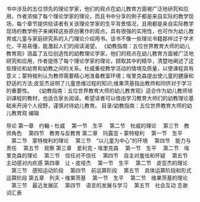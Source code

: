 书中涉及的五位领先的理论学家，他们的观点在幼儿教育方面被广泛地研究和应用，作者浓缩了每个理论学家的理论，而且书中分享的例子都是来自实际的教学现场，每个章节提供给读者有关该理论学家的生平背景情况，且用都是来自实际教学现场的教学例子来阐释这些原创著作的观点，具有很强的实用性，也可作为幼儿教育或儿童与家庭研究系的入门理论介绍用书。该书不像一些理论书籍那样过于学术化，平易易懂，能激起人们的阅读渴望。
《幼教指南：五位世界教育大师的幼儿教育观》涵盖了五位创造性的幼教理论学家，他们的观点在幼儿教育方面被广泛地研究和应用，作者提炼了每个理论学家的理论，撷取其中的精华，清楚地阐述了这些理论和幼育和幼教之间的关系。杜威重视教学活动的情境及质量，以使课程具有意义；蒙特梭利认为教师需要精心地准备教室环境；埃里克森提出使儿童的健康和舒适的方法;皮亚杰说明了儿童思维过程的知识;维果茨基指出教师和同侪对于学习的重要性。
　《幼教指南：五位世界教育大师的幼儿教育观》适合作为幼儿教师培训课程的教材，也适合家长阅读。希望读者可以借由学习教育大师们的幼教理论基础来开阔个人视野，谨慎对待幼儿教育。
目录/幼教指南：五位世界教育大师的幼儿教育观 编辑

导论
第一章　约翰・杜威
　第一节　生平
　第二节　杜威的理论
　第三节　教师角色
　第四节　教育与反教育
第二章　玛露亚・蒙特梭利
　第一节　生平
　第二节　蒙特梭利的理论
　第三节　“以儿童为中心”的环境
　第四节　能力与责任
　第五节　观察
第三章　爱利克・埃里克森
　第一节　生平
　第二节　埃里克森的理论
　第三节　信任对不信任
　第四节　自主对羞怯和怀疑
　第五节　主动感对内疚感
第四章　让・皮哑杰
　第一节　生平
　第二节　皮亚杰的理论
　第三节　感知运动阶段
　第四节　前运算阶段
　第五节　具体运算阶段和形式运算阶段
第五章　列夫・维果茨基
　第一节　生平
　第二节　维果茨基的理论
　第三节　最近发展区
　第四节　语言的发展与学习
　第五节　社会互动
志谢
词汇表